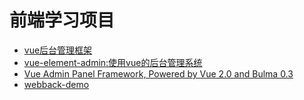 # 前端学习项目

- [vue后台管理框架](https://github.com/herozhou/vue-framework-wz)
- [vue-element-admin:使用vue的后台管理系统](https://github.com/PanJiaChen/vue-element-admin)
- [Vue Admin Panel Framework, Powered by Vue 2.0 and Bulma 0.3](https://github.com/vue-bulma/vue-admin)
- [webback-demo](https://github.com/ruanyf/webpack-demos)